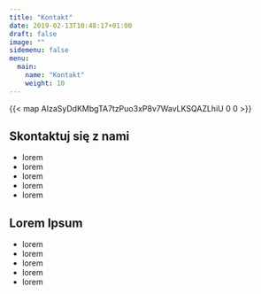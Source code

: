 ```yaml
---
title: "Kontakt"
date: 2019-02-13T10:48:17+01:00
draft: false
image: ""
sidemenu: false
menu:
  main:
    name: "Kontakt"
    weight: 10
---
```


{{< map AIzaSyDdKMbgTA7tzPuo3xP8v7WavLKSQAZLhiU 0 0 >}}

## Skontaktuj się z nami
* lorem 
* lorem 
* lorem 
* lorem 
* lorem 

## Lorem Ipsum
* lorem 
* lorem 
* lorem 
* lorem 
* lorem 
